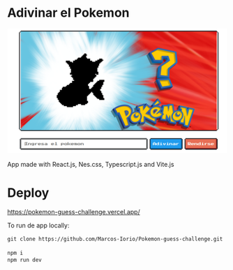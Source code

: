 # Adivinar el Pokemon

![01](assets/Captura.png)

App made with React.js, Nes.css, Typescript.js and Vite.js

# Deploy
https://pokemon-guess-challenge.vercel.app/

To run de app locally:

```
git clone https://github.com/Marcos-Iorio/Pokemon-guess-challenge.git

npm i
npm run dev
```
